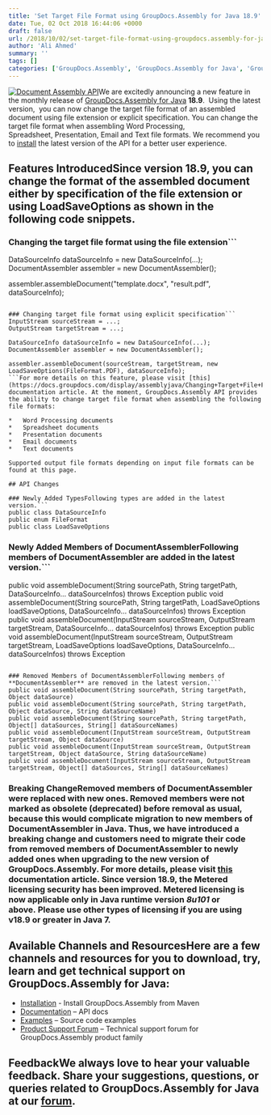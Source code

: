 ```yaml
---
title: 'Set Target File Format using GroupDocs.Assembly for Java 18.9'
date: Tue, 02 Oct 2018 16:44:06 +0000
draft: false
url: /2018/10/02/set-target-file-format-using-groupdocs.assembly-for-java-18.9/
author: 'Ali Ahmed'
summary: ''
tags: []
categories: ['GroupDocs.Assembly', 'GroupDocs.Assembly for Java', 'GroupDocs.Assembly for Java Releases', 'GroupDocs.Assembly Product Family']
---
```


[![Document Assembly API](http://blog.groupdocs.com/wp-content/uploads/sites/4/2017/03/groupdocs-assembly-java-1.png)](https://www.groupdocs.com/products/assembly/java)We are excitedly announcing a new feature in the monthly release of [GroupDocs.Assembly for Java](https://products.groupdocs.com/assembly/java) **18.9**.  Using the latest version,  you can now change the target file format of an assembled document using file extension or explicit specification. You can change the target file format when assembling Word Processing, Spreadsheet, Presentation, Email and Text file formats. We recommend you to [install](https://artifact.groupdocs.com/webapp/#/artifacts/browse/tree/General/repo/com/groupdocs/groupdocs-assembly/maven-assembly.xml) the latest version of the API for a better user experience.

## Features IntroducedSince version 18.9, you can change the format of the assembled document either by specification of the file extension or using **LoadSaveOptions** as shown in the following code snippets.

### Changing the target file format using the file extension```
DataSourceInfo dataSourceInfo = new DataSourceInfo(...);
DocumentAssembler assembler = new DocumentAssembler();
  
assembler.assembleDocument("template.docx", "result.pdf", dataSourceInfo);
```

### Changing target file format using explicit specification```
InputStream sourceStream = ...;
OutputStream targetStream = ...;
  
DataSourceInfo dataSourceInfo = new DataSourceInfo(...);
DocumentAssembler assembler = new DocumentAssembler();
  
assembler.assembleDocument(sourceStream, targetStream, new LoadSaveOptions(FileFormat.PDF), dataSourceInfo);
```For more details on this feature, please visit [this](https://docs.groupdocs.com/display/assemblyjava/Changing+Target+File+Format) documentation article. At the moment, GroupDocs.Assembly API provides the ability to change target file format when assembling the following file formats:

*   Word Processing documents
*   Spreadsheet documents
*   Presentation documents
*   Email documents
*   Text documents

Supported output file formats depending on input file formats can be found at this page.

## API Changes

### Newly Added TypesFollowing types are added in the latest version.```
public class DataSourceInfo
public enum FileFormat
public class LoadSaveOptions 
```

### Newly Added Members of DocumentAssemblerFollowing members of **DocumentAssembler** are added in the latest version.```
public void assembleDocument(String sourcePath, String targetPath, DataSourceInfo... dataSourceInfos) throws Exception
public void assembleDocument(String sourcePath, String targetPath, LoadSaveOptions loadSaveOptions, DataSourceInfo... dataSourceInfos) throws Exception
public void assembleDocument(InputStream sourceStream, OutputStream targetStream, DataSourceInfo... dataSourceInfos) throws Exception
public void assembleDocument(InputStream sourceStream, OutputStream targetStream, LoadSaveOptions loadSaveOptions, DataSourceInfo... dataSourceInfos) throws Exception 
```

### Removed Members of DocumentAssemblerFollowing members of **DocumentAssembler** are removed in the latest version.```
public void assembleDocument(String sourcePath, String targetPath, Object dataSource)
public void assembleDocument(String sourcePath, String targetPath, Object dataSource, String dataSourceName)
public void assembleDocument(String sourcePath, String targetPath, Object[] dataSources, String[] dataSourceNames)
public void assembleDocument(InputStream sourceStream, OutputStream targetStream, Object dataSource)
public void assembleDocument(InputStream sourceStream, OutputStream targetStream, Object dataSource, String dataSourceName)
public void assembleDocument(InputStream sourceStream, OutputStream targetStream, Object[] dataSources, String[] dataSourceNames)
```

### Breaking ChangeRemoved members of **DocumentAssembler** were replaced with new ones. Removed members were not marked as obsolete (deprecated) before removal as usual, because this would complicate migration to new members of **DocumentAssembler** in Java. Thus, we have introduced a breaking change and customers need to migrate their code from removed members of **DocumentAssembler** to newly added ones when upgrading to the new version of GroupDocs.Assembly. For more details, please visit [this](https://docs.groupdocs.com/display/assemblyjava/Migrating+to+GroupDocs.Assembly+18.9+or+Higher) documentation article. Since version 18.9, the Metered licensing security has been improved. Metered licensing is now applicable only in Java runtime version _8u101_ or above. Please use other types of licensing if you are using v18.9 or greater in Java 7.

## Available Channels and ResourcesHere are a few channels and resources for you to download, try, learn and get technical support on GroupDocs.Assembly for Java:

*   [Installation](https://artifact.groupdocs.com/webapp/#/artifacts/browse/tree/General/repo/com/groupdocs/groupdocs-assembly/maven-assembly.xml) - Install GroupDocs.Assembly from Maven
*   [Documentation](https://docs.groupdocs.com/display/assemblyjava/Getting+Started) – API docs
*   [Examples](https://github.com/groupdocs-assembly/GroupDocs.Assembly-for-Java) – Source code examples
*   [Product Support Forum](https://forum.groupdocs.com/c/assembly) – Technical support forum for GroupDocs.Assembly product family

## FeedbackWe always love to hear your valuable feedback. Share your suggestions, questions, or queries related to GroupDocs.Assembly for Java at our [forum](https://forum.groupdocs.com/c/assembly).




